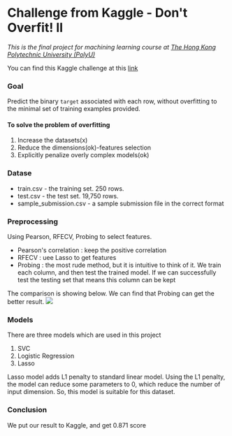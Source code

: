 # Challenge from Kaggle - Don't Overfit! ll

*This is the final project for machining learning course at [The Hong Kong Polytechnic University (PolyU)](https://www.polyu.edu.hk/en/)*

You can find this Kaggle challenge at this [link](https://www.kaggle.com/c/dont-overfit-ii/data)

### Goal
Predict the binary `target` associated with each row, without overfitting to the minimal set of training examples provided.

#### To solve the problem of overfitting
1. Increase the datasets(x)
1. Reduce the dimensions(ok)-features selection
1. Explicitly penalize overly complex models(ok)



### Datase
* train.csv - the training set. 250 rows.
* test.csv - the test set. 19,750 rows.
* sample_submission.csv - a sample submission file in the correct format

### Preprocessing


Using Pearson, RFECV, Probing to select features.
* Pearson's correlation : keep the positive correlation
* RFECV : uee Lasso to get features
* Probing : the most rude method, but it is intuitive to think of it. We train each column, and then test the trained model. If we can successfully test the testing set that means this column can be kept

The comparison is showing below. We can find that Probing can get the better result.
![](https://i.imgur.com/b0aeR84.png)




### Models
There are three models which are used in this project
1. SVC
2. Logistic Regression
3. Lasso 

Lasso model adds L1 penalty to standard linear model. Using the L1 penalty, the model can reduce some parameters to 0, which reduce the number of input dimension. So, this model is suitable for this dataset.

### Conclusion
We put our result to Kaggle, and get 0.871 score

